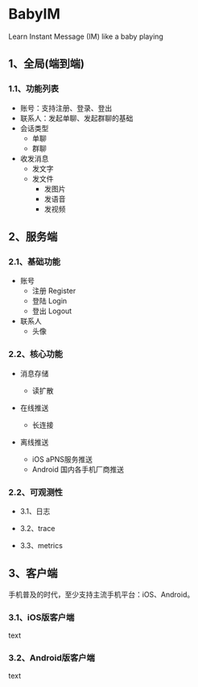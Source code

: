 # BabyIM
Learn Instant Message (IM) like a baby playing

## 1、全局(端到端)

### 1.1、功能列表

- 账号：支持注册、登录、登出
- 联系人：发起单聊、发起群聊的基础
- 会话类型
  - 单聊
  - 群聊
- 收发消息
  - 发文字
  - 发文件
    - 发图片
    - 发语音
    - 发视频

## 2、服务端

### 2.1、基础功能

- 账号
  - 注册 Register
  - 登陆 Login
  - 登出 Logout
- 联系人
  - 头像


### 2.2、核心功能

- 消息存储
  - 读扩散
- 在线推送
  - 长连接

- 离线推送
  - iOS aPNS服务推送
  - Android 国内各手机厂商推送


### 2.2、可观测性

- 3.1、日志

- 3.2、trace

- 3.3、metrics

## 3、客户端

手机普及的时代，至少支持主流手机平台：iOS、Android。

### 3.1、iOS版客户端

text

### 3.2、Android版客户端

text
